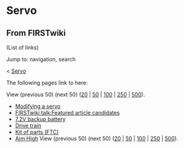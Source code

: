 # Servo

## From FIRSTwiki

(List of links)

Jump to: navigation, search

< [Servo](/index.php?title=Servo&redirect=no "Servo")

The following pages link to here:

View (previous 50) (next 50) ([20](/index.php?title=Special:Whatlinkshere/Servo&limit=20&from=0 "Special:Whatlinkshere/Servo") | [50](/index.php?title=Special:Whatlinkshere/Servo&limit=50&from=0 "Special:Whatlinkshere/Servo") | [100](/index.php?title=Special:Whatlinkshere/Servo&limit=100&from=0 "Special:Whatlinkshere/Servo") | [250](/index.php?title=Special:Whatlinkshere/Servo&limit=250&from=0 "Special:Whatlinkshere/Servo") | [500](/index.php?title=Special:Whatlinkshere/Servo&limit=500&from=0 "Special:Whatlinkshere/Servo")).

- [Modifying a servo](Modifying_a_servo "Modifying a servo")
- [FIRSTwiki talk:Featured article candidates](FIRSTwiki_talk:Featured_article_candidates "FIRSTwiki talk:Featured article candidates")
- [7.2V backup battery](7.2V_backup_battery "7.2V backup battery")
- [Drive train](drive-train)
- [Kit of parts (FTC)](Kit_of_parts_%28FTC%29 "Kit of parts \(FTC\)")
- [Aim High](aim-high) View (previous 50) (next 50) ([20](/index.php?title=Special:Whatlinkshere/Servo&limit=20&from=0 "Special:Whatlinkshere/Servo") | [50](/index.php?title=Special:Whatlinkshere/Servo&limit=50&from=0 "Special:Whatlinkshere/Servo") | [100](/index.php?title=Special:Whatlinkshere/Servo&limit=100&from=0 "Special:Whatlinkshere/Servo") | [250](/index.php?title=Special:Whatlinkshere/Servo&limit=250&from=0 "Special:Whatlinkshere/Servo") | [500](/index.php?title=Special:Whatlinkshere/Servo&limit=500&from=0 "Special:Whatlinkshere/Servo")).
